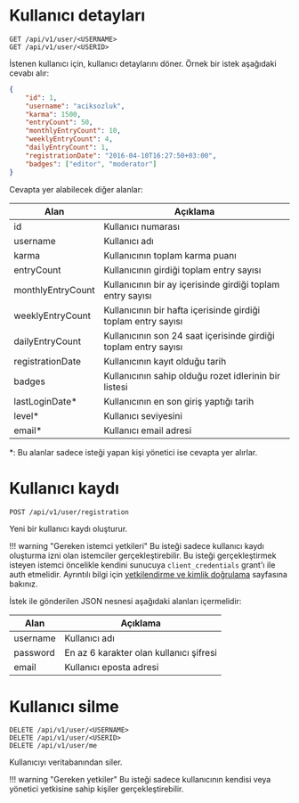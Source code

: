 # Kullanıcı detayları

```http
GET /api/v1/user/<USERNAME>
GET /api/v1/user/<USERID>
```

İstenen kullanıcı için, kullanıcı detaylarını döner. Örnek bir istek aşağıdaki
cevabı alır:

```json
{
    "id": 1,
    "username": "aciksozluk",
    "karma": 1500,
    "entryCount": 50,
    "monthlyEntryCount": 10,
    "weeklyEntryCount": 4,
    "dailyEntryCount": 1,
    "registrationDate": "2016-04-10T16:27:50+03:00",
    "badges": ["editor", "moderator"]
}
```

Cevapta yer alabilecek diğer alanlar:

| Alan       | Açıklama                                             |
|------------|------------------------------------------------------|
| id         | Kullanıcı numarası                                   |
| username   | Kullanıcı adı                                        |
| karma      | Kullanıcının toplam karma puanı                      |
| entryCount | Kullanıcının girdiği toplam entry sayısı             |
| monthlyEntryCount | Kullanıcının bir ay içerisinde girdiği toplam entry sayısı      |
| weeklyEntryCount  | Kullanıcının bir hafta içerisinde girdiği toplam entry sayısı   |
| dailyEntryCount   | Kullanıcının son 24 saat içerisinde girdiği toplam entry sayısı |
| registrationDate  | Kullanıcının kayıt olduğu tarih               |
| badges            | Kullanıcının sahip olduğu rozet idlerinin bir listesi           |
| lastLoginDate\*   | Kullanıcının en son giriş yaptığı tarih       |
| level\*    | Kullanıcı seviyesini                                 |
| email\*    | Kullanıcı email adresi                               |

\*: Bu alanlar sadece isteği yapan kişi yönetici ise cevapta yer alırlar.


# Kullanıcı kaydı

```http
POST /api/v1/user/registration
```

Yeni bir kullanıcı kaydı oluşturur.

!!! warning "Gereken istemci yetkileri"
    Bu isteği sadece kullanıcı kaydı oluşturma izni olan istemciler
    gerçekleştirebilir. Bu isteği gerçekleştirmek isteyen istemci öncelikle
    kendini sunucuya `client_credentials` grant'ı ile auth etmelidir.
    Ayrıntılı bilgi için [yetkilendirme ve kimlik doğrulama](auth.md)
    sayfasına bakınız.

İstek ile gönderilen JSON nesnesi aşağıdaki alanları içermelidir:

| Alan     | Açıklama                                 |
|----------|------------------------------------------|
| username | Kullanıcı adı                            |
| password | En az 6 karakter olan kullanıcı şifresi  |
| email    | Kullanıcı eposta adresi                  |

<!-- TODO: Kullanıcı kaydıdan sonra cevap olarak ne yollanacak? -->


# Kullanıcı silme

```http
DELETE /api/v1/user/<USERNAME>
DELETE /api/v1/user/<USERID>
DELETE /api/v1/user/me
```

Kullanıcıyı veritabanından siler.

!!! warning "Gereken yetkiler"
    Bu isteği sadece kullanıcının kendisi veya yönetici yetkisine sahip
    kişiler gerçekleştirebilir.

<!-- TODO: Kullanıcı sildikten sonra cevap olarak ne yollanacak? -->
